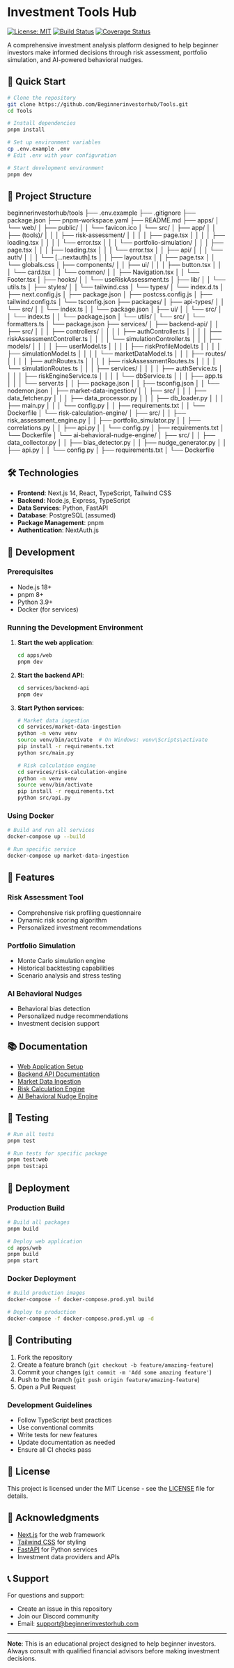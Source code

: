 # Investment Tools Hub

[![License: MIT](https://img.shields.io/badge/License-MIT-yellow.svg)](https://opensource.org/licenses/MIT)
[![Build Status](https://github.com/Beginnerinvestorhub/Tools/workflows/CI/badge.svg)](https://github.com/Beginnerinvestorhub/Tools/actions)
[![Coverage Status](https://coveralls.io/repos/github/Beginnerinvestorhub/Tools/badge.svg?branch=main)](https://coveralls.io/github/Beginnerinvestorhub/Tools?branch=main)

A comprehensive investment analysis platform designed to help beginner investors make informed decisions through risk assessment, portfolio simulation, and AI-powered behavioral nudges.

## 🚀 Quick Start

```bash
# Clone the repository
git clone https://github.com/Beginnerinvestorhub/Tools.git
cd Tools

# Install dependencies
pnpm install

# Set up environment variables
cp .env.example .env
# Edit .env with your configuration

# Start development environment
pnpm dev
```

## 📁 Project Structure

beginnerinvestorhub/tools
├── .env.example
├── .gitignore
├── package.json
├── pnpm-workspace.yaml
├── README.md
├── apps/
│   └── web/
│       ├── public/
│       │   └── favicon.ico
│       └── src/
│           ├── app/
│           │   ├── (tools)/
│           │   │   ├── risk-assessment/
│           │   │   │   ├── page.tsx
│           │   │   │   ├── loading.tsx
│           │   │   │   └── error.tsx
│           │   │   └── portfolio-simulation/
│           │   │       ├── page.tsx
│           │   │       ├── loading.tsx
│           │   │       └── error.tsx
│           │   ├── api/
│           │   │   └── auth/
│           │   │       └── [...nextauth].ts
│           │   ├── layout.tsx
│           │   ├── page.tsx
│           │   └── globals.css
│           ├── components/
│           │   ├── ui/
│           │   │   ├── button.tsx
│           │   │   └── card.tsx
│           │   └── common/
│           │       ├── Navigation.tsx
│           │       └── Footer.tsx
│           ├── hooks/
│           │   └── useRiskAssessment.ts
│           ├── lib/
│           │   └── utils.ts
│           ├── styles/
│           │   └── tailwind.css
│           └── types/
│               └── index.d.ts
│       ├── next.config.js
│       ├── package.json
│       ├── postcss.config.js
│       ├── tailwind.config.ts
│       └── tsconfig.json
├── packages/
│   ├── api-types/
│   │   └── src/
│   │       └── index.ts
│   │   └── package.json
│   ├── ui/
│   │   └── src/
│   │       └── index.ts
│   │   └── package.json
│   └── utils/
│       └── src/
│           └── formatters.ts
│       └── package.json
├── services/
│   ├── backend-api/
│   │   ├── src/
│   │   │   ├── controllers/
│   │   │   │   ├── authController.ts
│   │   │   │   ├── riskAssessmentController.ts
│   │   │   │   └── simulationController.ts
│   │   │   ├── models/
│   │   │   │   ├── userModel.ts
│   │   │   │   ├── riskProfileModel.ts
│   │   │   │   ├── simulationModel.ts
│   │   │   │   └── marketDataModel.ts
│   │   │   ├── routes/
│   │   │   │   ├── authRoutes.ts
│   │   │   │   ├── riskAssessmentRoutes.ts
│   │   │   │   └── simulationRoutes.ts
│   │   │   ├── services/
│   │   │   │   ├── authService.ts
│   │   │   │   ├── riskEngineService.ts
│   │   │   │   └── dbService.ts
│   │   │   ├── app.ts
│   │   │   └── server.ts
│   │   ├── package.json
│   │   ├── tsconfig.json
│   │   └── nodemon.json
│   ├── market-data-ingestion/
│   │   ├── src/
│   │   │   ├── data_fetcher.py
│   │   │   ├── data_processor.py
│   │   │   ├── db_loader.py
│   │   │   ├── main.py
│   │   │   └── config.py
│   │   ├── requirements.txt
│   │   └── Dockerfile
│   └── risk-calculation-engine/
│       ├── src/
│       │   ├── risk_assessment_engine.py
│       │   ├── portfolio_simulator.py
│       │   ├── correlations.py
│       │   ├── api.py
│       │   └── config.py
│       ├── requirements.txt
│       └── Dockerfile
│   └── ai-behavioral-nudge-engine/
│       ├── src/
│       │   ├── data_collector.py
│       │   ├── bias_detector.py
│       │   ├── nudge_generator.py
│       │   ├── api.py
│       │   └── config.py
│       ├── requirements.txt
│       └── Dockerfile


## 🛠️ Technologies

- **Frontend**: Next.js 14, React, TypeScript, Tailwind CSS
- **Backend**: Node.js, Express, TypeScript
- **Data Services**: Python, FastAPI
- **Database**: PostgreSQL (assumed)
- **Package Management**: pnpm
- **Authentication**: NextAuth.js

## 🔧 Development

### Prerequisites

- Node.js 18+
- pnpm 8+
- Python 3.9+
- Docker (for services)

### Running the Development Environment

1. **Start the web application**:
   ```bash
   cd apps/web
   pnpm dev
   ```

2. **Start the backend API**:
   ```bash
   cd services/backend-api
   pnpm dev
   ```

3. **Start Python services**:
   ```bash
   # Market data ingestion
   cd services/market-data-ingestion
   python -m venv venv
   source venv/bin/activate  # On Windows: venv\Scripts\activate
   pip install -r requirements.txt
   python src/main.py

   # Risk calculation engine
   cd services/risk-calculation-engine
   python -m venv venv
   source venv/bin/activate
   pip install -r requirements.txt
   python src/api.py
   ```

### Using Docker

```bash
# Build and run all services
docker-compose up --build

# Run specific service
docker-compose up market-data-ingestion
```

## 📖 Features

### Risk Assessment Tool
- Comprehensive risk profiling questionnaire
- Dynamic risk scoring algorithm
- Personalized investment recommendations

### Portfolio Simulation
- Monte Carlo simulation engine
- Historical backtesting capabilities
- Scenario analysis and stress testing

### AI Behavioral Nudges
- Behavioral bias detection
- Personalized nudge recommendations
- Investment decision support

## 📚 Documentation

- [Web Application Setup](./apps/web/README.md)
- [Backend API Documentation](./services/backend-api/README.md)
- [Market Data Ingestion](./services/market-data-ingestion/README.md)
- [Risk Calculation Engine](./services/risk-calculation-engine/README.md)
- [AI Behavioral Nudge Engine](./services/ai-behavioral-nudge-engine/README.md)

## 🧪 Testing

```bash
# Run all tests
pnpm test

# Run tests for specific package
pnpm test:web
pnpm test:api
```

## 🚀 Deployment

### Production Build

```bash
# Build all packages
pnpm build

# Deploy web application
cd apps/web
pnpm build
pnpm start
```

### Docker Deployment

```bash
# Build production images
docker-compose -f docker-compose.prod.yml build

# Deploy to production
docker-compose -f docker-compose.prod.yml up -d
```

## 🤝 Contributing

1. Fork the repository
2. Create a feature branch (`git checkout -b feature/amazing-feature`)
3. Commit your changes (`git commit -m 'Add some amazing feature'`)
4. Push to the branch (`git push origin feature/amazing-feature`)
5. Open a Pull Request

### Development Guidelines

- Follow TypeScript best practices
- Use conventional commits
- Write tests for new features
- Update documentation as needed
- Ensure all CI checks pass

## 📄 License

This project is licensed under the MIT License - see the [LICENSE](LICENSE) file for details.

## 🙏 Acknowledgments

- [Next.js](https://nextjs.org/) for the web framework
- [Tailwind CSS](https://tailwindcss.com/) for styling
- [FastAPI](https://fastapi.tiangolo.com/) for Python services
- Investment data providers and APIs

## 📞 Support

For questions and support:
- Create an issue in this repository
- Join our Discord community
- Email: support@beginnerinvestorhub.com

---

**Note**: This is an educational project designed to help beginner investors. Always consult with qualified financial advisors before making investment decisions.
